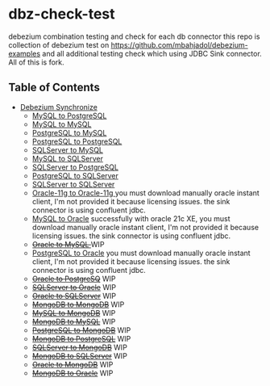 # dbz-check-test

debezium combination testing and check for each db connector this repo is collection of debezium test on https://github.com/mbahjadol/debezium-examples and all additional testing check which using JDBC Sink connector. All of this is fork. 

## Table of Contents

* [Debezium Synchronize](#jdbc-sink)
    * [MySQL to PostgreSQL](my_pg/README.md)
    * [MySQL to MySQL](my_my/README.md)
    * [PostgreSQL to MySQL](pg_my/README.md)
    * [PostgreSQL to PostgreSQL](pg_pg/README.md)
    * [SQLServer to MySQL](sqlsvr_my/README.md)
    * [MySQL to SQLServer](my_sqlsvr/README.md)
    * [SQLServer to PostgreSQL](sqlsvr_pg/README.md)
    * [PostgreSQL to SQLServer](pg_sqlsvr/README.md)
    * [SQLServer to SQLServer](sqlsvr_sqlsvr/README.md)
    * [Oracle-11g to Oracle-11g ](ora11_ora11/README.md) you must download manually oracle instant client, I'm not provided it because licensing issues. the sink connector is using confluent jdbc. 
    * [MySQL to Oracle](my_ora/README.md) successfully with oracle 21c XE, you must download manually oracle instant client, I'm not provided it because licensing issues. the sink connector is using confluent jdbc.
    * ~~[Oracle to MySQL ](ora_my/README.md)~~ WIP
    * [PostgreSQL to Oracle](pg_ora/README.md) you must download manually oracle instant client, I'm not provided it because licensing issues. the sink connector is using confluent jdbc.
    * ~~[Oracle to PostgreSQ](ora_pg/README.md)~~ WIP
    * ~~[SQLServer to Oracle](sqlsvr_ora/README.md)~~ WIP
    * ~~[Oracle to SQLServer](ora_sqlsvr/README.md)~~ WIP
    * ~~[MongoDB to MongoDB](mgdb_mgdb/README.md)~~ WIP
    * ~~[MySQL to MongoDB](my_mgdb/README.md)~~ WIP
    * ~~[MongoDB to MySQL](mgdb_my/README.md)~~ WIP
    * ~~[PostgreSQL to MongoDB](pg_mgdb/README.md)~~ WIP
    * ~~[MongoDB to PostgreSQL](mgdb_pg/README.md)~~ WIP
    * ~~[SQLServer to MongoDB](sqlsvr_mgdb/README.md)~~ WIP
    * ~~[MongoDB to SQLServer](mgdb_sqlsvr/README.md)~~ WIP
    * ~~[Oracle to MongoDB](ora_mgdb/README.md)~~ WIP
    * ~~[MongoDB to Oracle](mgdb_ora/README.md)~~ WIP
